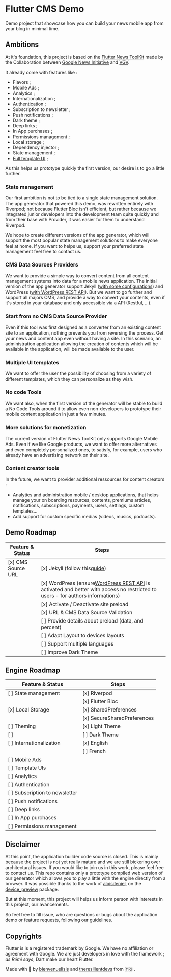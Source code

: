 # Flutter CMS Demo

Demo project that showcase how you can build your news mobile app from your blog in minimal time.

## Ambitions

At it's foundation, this project is based on the [Flutter News ToolKit](https://github.com/flutter/news_toolkit) made by the Collaboration between [Google News Initiative](https://newsinitiative.withgoogle.com/) and [VGV](https://verygood.ventures/blog/flutter-news-toolkit-an-advantage-for-publishers-powered-by-vgv).

It already come with features like :

* Flavors ;
* Mobile Ads ;
* Analytics ;
* Internationalization ;
* Authentication ;
* Subscription to newsletter ;
* Push notifications ;
* Dark theme ;
* Deep links ;
* In App purchases ;
* Permissions management ;
* Local storage ;
* Dependency injector ;
* State management ;
* [Full template UI](https://www.figma.com/file/zeVmZvoe3x5EU2YBE49vet/Flutter-News-Toolkit-(Community)?type=design&node-id=13-3139&mode=design&t=h73yFWhDqipnTncQ-0) ;

As this helps us prototype quickly the first version, our desire is to go a little further.

### State management

Our first ambition is not to be tied to a single state management solution. The app generator that powered this demo, was rewritten entirely with Riverpod; not because Flutter Bloc isn't efficient, but rather because we integrated junior developers into the development team quite quickly and from their base with Provider, it was easier for them to understand Riverpod.

We hope to create different versions of the app generator, which will support the most popular state management solutions to make everyone feel at home. If you want to helps us, support your preferred state management feel free to contact us.

### CMS Data Sources Providers

We want to provide a simple way to convert content from all content management systems into data for a mobile news application. The initial version of the app generator support Jekyll ([with some configurations](https://blog.theresilient.dev/jekyll-blog-to-flutter-news-application-part-1-introduction#heading-2-communication-between-the-application-and-the-website-via-jekyll-json-posts-api)) and WordPress ([with WordPress REST API](https://developer.wordpress.org/rest-api/reference/)). But we want to go further and support all majors CMS, and provide a way to convert your contents, even if it's stored in your database and only accessible via a API (Restful, ...).

### Start from no CMS Data Source Provider

Even if this tool was first designed as a converter from an existing content site to an application, nothing prevents you from reversing the process. Get your news and content app even without having a site. In this scenario, an administration application allowing the creation of contents which will be available in the application, will be made available to the user.

### Multiple UI templates

We want to offer the user the possibility of choosing from a variety of different templates, which they can personalize as they wish.

### No code Tools

We want also, when the first version of the generator will be stable to build a No Code Tools around it to allow even non-developers to prototype their mobile content application in just a few minutes.

### More solutions for monetization

The current version of Flutter News ToolKit only supports Google Mobile Ads. Even if we like Google products, we want to offer more alternatives and even completely personalized ones, to satisfy, for example, users who already have an advertising network on their site.

### Content creator tools

In the future, we want to provider additional ressources for content creators :

* Analytics and administration mobile / desktop applications, that helps manage your on boarding resources, contents, premiums articles, notifications, subscriptions, payments, users, settings, custom templates...
* Add support for custom specific medias (videos, musics, podcasts).

## Demo Roadmap

| Feature & Status      | Steps                                                                                                                                                                                                             |
| ------------------ | ----------------------------------------------------------------------------------------------------------------------------------------------------------------------------------------------------------------- |
| [x] CMS Source URL    | [x] Jekyll (follow this[guide](https://blog.theresilient.dev/jekyll-blog-to-flutter-news-application-part-1-introduction#heading-2-communication-between-the-application-and-the-website-via-jekyll-json-posts-api)) |
|                       | [x] WordPress (ensure[WordPress REST API](https://developer.wordpress.org/rest-api/reference/) is activated and better with access no restricted to users - for authors informations)                               |
|                       | [x] Activate / Deactivate site preload               |
|                       | [x] URL & CMS Data Source Validation                 |
|                       | [ ] Provide details about preload (data, and percent)|
|                       | [ ] Adapt Layout to devices layouts                  |
|                       | [ ] Support multiple languages                       |
|                       | [ ] Improve Dark Theme                               |

## Engine Roadmap

| Feature & Status                 | Steps                                          |
| ------------------------------   | ---------------------------                    |
| [ ] State management             | [x] Riverpod                                   |
|                                  | [x] Flutter Bloc                               |
| [x] Local Storage                | [x] SharedPreferences                          |
|                                  | [x] SecureSharedPreferences                    |
| [ ] Theming                      | [x] Light Theme                                |
| [ ]                              | [ ] Dark Theme                                 |
| [ ] Internationalization         | [x] English                                    |
|                                  | [ ] French                                     |
| [ ] Mobile Ads                   |                                                |
| [ ] Template UIs                 |                                                |
| [ ] Analytics                    |                                                |
| [ ] Authentication               |                                                |
| [ ] Subscription to newsletter   |                                                |
| [ ] Push notifications           |                                                |
| [ ] Deep links                   |                                                |
| [ ] In App purchases             |                                                |
| [ ] Permissions management       |                                                |

## Disclaimer

At this point, the application builder code source is closed. This is mainly because the project is not yet really mature and we are still bickering over architectural issues. If you would like to join us in this work, please feel free to contact us. This repo contains only a prototype compiled web version of our generator which allows you to play a little with the engine directly from a browser. It was possible thanks to the work of [aloisdeniel](https://github.com/aloisdeniel), on the [device_preview](https://github.com/aloisdeniel/flutter_device_preview) package.

But at this moment, this project will helps us inform person with interests in this project, our avancements.

So feel free to fill issue, who are questions or bugs about the application demo or feature requests, following our guidelines.

## Copyrights

Flutter is is a registered trademark by Google. We have no affiliation or agreement with Google. We are just developers in love with the framework ; _as Rémi says_, Dart make our heart Flutter.

Made with 💙 by [bienvenuelisis](https://kokou.theresilient.dev/) and [theresilientdevs](https://theresilient.dev/) from 🇹🇬 .
